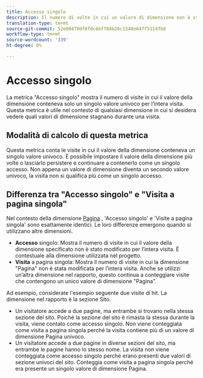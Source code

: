 ```yaml
---
title: Accesso singolo
description: Il numero di volte in cui un valore di dimensione non è stato modificato in una visita.
translation-type: tm+mt
source-git-commit: 52e00470df0f0c6bff84b26c1548e64ff5114fb8
workflow-type: tm+mt
source-wordcount: '339'
ht-degree: 0%

---
```



# Accesso singolo

La metrica &quot;Accesso singolo&quot; mostra il numero di visite in cui il valore della dimensione conteneva solo un singolo valore univoco per l’intera visita. Questa metrica è utile nel contesto di qualsiasi dimensione in cui si desidera vedere quali valori di dimensione stagnano durante una visita.

## Modalità di calcolo di questa metrica

Questa metrica conta le visite in cui il valore della dimensione conteneva un singolo valore univoco. È possibile impostare il valore della dimensione più volte o lasciarlo persistere e continuare a contenerlo come un singolo accesso. Non appena un valore di dimensione diventa un secondo valore univoco, la visita non si qualifica più come un singolo accesso.

## Differenza tra &quot;Accesso singolo&quot; e &quot;Visita a pagina singola&quot;

Nel contesto della dimensione [Pagina](../dimensions/page.md) , &#39;Accesso singolo&#39; e &#39;Visite a pagina singola&#39; sono esattamente identici. Le loro differenze emergono quando si utilizzano altre dimensioni.

* **Accesso** singolo: Mostra il numero di visite in cui il valore della dimensione specificato non è stato modificato per l’intera visita. È contestuale alla dimensione utilizzata nel progetto.
* **Visita** a pagina singola: Mostra il numero di visite in cui la dimensione &quot;Pagina&quot; non è stata modificata per l’intera visita. Anche se utilizzi un’altra dimensione nel rapporto, questo continua a conteggiare visite che contengono un unico valore di dimensione &quot;Pagina&quot;.

Ad esempio, considerate l&#39;esempio seguente due visite di hit. La dimensione nel rapporto è la sezione [](../dimensions/site-section.md)Sito.

* Un visitatore accede a due pagine, ma entrambe si trovano nella stessa sezione del sito. Poiché la sezione del sito è rimasta la stessa durante la visita, viene contato come accesso singolo. Non viene conteggiata come visita a pagina singola perché la visita contiene più di un valore di dimensione Pagina univoco.
* Un visitatore accede a due pagine in diverse sezioni del sito, ma entrambe le pagine hanno lo stesso nome. La visita non viene conteggiata come accesso singolo perché erano presenti due valori di sezione univoci del sito. Conteggia come visita a pagina singola perché era presente un singolo valore di dimensione Pagina.
